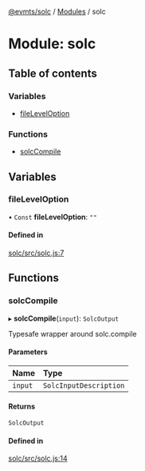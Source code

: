 [@evmts/solc](../README.md) / [Modules](../modules.md) / solc

# Module: solc

## Table of contents

### Variables

- [fileLevelOption](solc.md#fileleveloption)

### Functions

- [solcCompile](solc.md#solccompile)

## Variables

### fileLevelOption

• `Const` **fileLevelOption**: ``""``

#### Defined in

[solc/src/solc.js:7](https://github.com/evmts/evmts-monorepo/blob/main/solc/src/solc.js#L7)

## Functions

### solcCompile

▸ **solcCompile**(`input`): `SolcOutput`

Typesafe wrapper around solc.compile

#### Parameters

| Name | Type |
| :------ | :------ |
| `input` | `SolcInputDescription` |

#### Returns

`SolcOutput`

#### Defined in

[solc/src/solc.js:14](https://github.com/evmts/evmts-monorepo/blob/main/solc/src/solc.js#L14)
